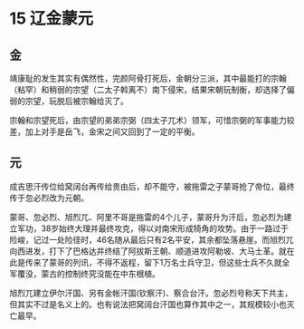# 15 辽金蒙元

## 金

靖康耻的发生其实有偶然性，完颜阿骨打死后，金朝分三派，其中最能打的宗翰（粘罕）和稍弱的宗望（二太子斡离不）南下侵宋，结果宋朝玩制衡，却选择了偏弱的宗望，玩脱后被宗翰给灭了。

宗翰和宗望死后，由宗望的弟弟宗弼（四太子兀术）领军，可惜宗弼的军事能力较差，加上对手是岳飞，金宋之间又回到了一定的平衡。

## 元

成吉思汗传位给窝阔台再传给贵由后，却不能守，被拖雷之子蒙哥抢了帝位，最终传于忽必烈改为元朝。

蒙哥、忽必烈、旭烈兀、阿里不哥是拖雷的4个儿子，蒙哥升为汗后，忽必烈为建立军功，38岁始终大理并最终攻克，得以对南宋形成犄角的攻势。由于一路过于险峻，记过一处险径时，46名随从最后只有2名平安，其余都坠落悬崖。而旭烈兀向西进发，打下了巴格达并终结了阿拔斯王朝、顺道进攻阿勒坡、大马士革。就在此是传来了蒙哥的列讯，不得不返程，留下1万名士兵守卫，但这些士兵不久就全军覆没，蒙古的控制终究没能在中东根植。

旭烈兀建立伊尔汗国、另有金帐汗国(钦察汗)、察合台汗。忽必烈号称天下共主，但其实不过是名义上的。也有说法把窝阔台汗国也算作其中之一，其规模较小也灭亡最早。